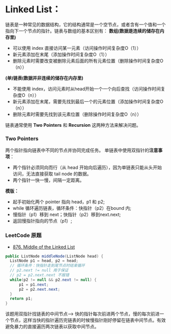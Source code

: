 # Linked List：
链表是一种常见的数据结构，它的结构通常是一个空节点，或者含有一个值和一个指向下一个节点的指针。链表与数组的基本区别有：
**数组(数据是连续的储存在内存里)**
  * 可以使用 index 直接访问某一元素（访问操作时间复杂度O（1））
  * 新元素添加在末尾（添加操作时间复杂度O（1））
  * 删除元素时需要改变被删除元素后面的所有元素位置（删除操作时间复杂度O（n））

**(单)链表(数据并非连续的储存在内存里)**
  * 不能使用 index，访问元素时从head开始一个一个向后查找（访问操作时间复杂度O（n））
  * 新元素添加在末尾，需要先找到最后一个的元素位置（添加操作时间复杂度O（n））
  * 删除元素时需要先找到该元素位置（删除操作时间复杂度O（n））

链表通常使用 **Two Pointers** 和 **Recursion** 这两种方法来解决问题。

### Two Pointers
两个指针指向链表中不同的节点并协同完成任务。
单链表中使用双指针的**注意事项**：
  * 两个指针必须同向而行（从 head 开始向后遍历），因为单链表只能从头开始访问，无法直接获取 tail node 的数据。
  * 两个指针一快一慢，间隔一定距离。

**模版：**
  * 起手初始化两个 pointer 指向 head，p1 和 p2;
  * while 循环遍历链表，循环条件：快指针（p2）在bound 内;
  * 慢指针（p1）移到 next；快指针（p2）移到next.next;
  * 返回慢指针指向的节点（p1）;



### LeetCode 原题
* [876. Middle of the Linked List](https://leetcode.com/problems/middle-of-the-linked-list/)
```Java
public ListNode middleNode(ListNode head) {
  ListNode p1 = head, p2 = head;
  // 循环条件：快指针走到尾节点时结束循环
  // p2.next != null 用于保证 
  // p2 = p2.next.next 不报错
  while(p2 != null && p2.next != null) {
      p1 = p1.next;
      p2 = p2.next.next;
  }
  return p1;
}
```
该题用双指针找链表的中间节点--> 快的指针每次前进两个节点，慢的每次前进一个节点，这样当快的指针遍历完链表的时候慢指针刚好停留在链表中间节点。有效避免暴力的直接遍历两次链表以获取中间节点。
